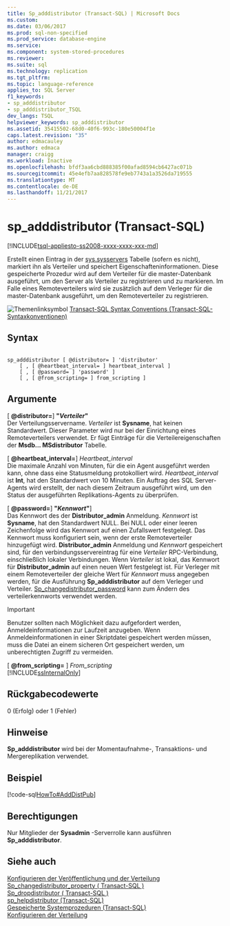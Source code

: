```yaml
---
title: Sp_adddistributor (Transact-SQL) | Microsoft Docs
ms.custom: 
ms.date: 03/06/2017
ms.prod: sql-non-specified
ms.prod_service: database-engine
ms.service: 
ms.component: system-stored-procedures
ms.reviewer: 
ms.suite: sql
ms.technology: replication
ms.tgt_pltfrm: 
ms.topic: language-reference
applies_to: SQL Server
f1_keywords:
- sp_adddistributor
- sp_adddistributor_TSQL
dev_langs: TSQL
helpviewer_keywords: sp_adddistributor
ms.assetid: 35415502-68d0-40f6-993c-180e50004f1e
caps.latest.revision: "35"
author: edmacauley
ms.author: edmaca
manager: craigg
ms.workload: Inactive
ms.openlocfilehash: bfdf3aa6cbd888385f00afad8594cb6427ac071b
ms.sourcegitcommit: 45e4efb7aa828578fe9eb7743a1a3526da719555
ms.translationtype: MT
ms.contentlocale: de-DE
ms.lasthandoff: 11/21/2017
---
```

# <a name="spadddistributor-transact-sql"></a>sp_adddistributor (Transact-SQL)
[!INCLUDE[tsql-appliesto-ss2008-xxxx-xxxx-xxx-md](../../includes/tsql-appliesto-ss2008-xxxx-xxxx-xxx-md.md)]

  Erstellt einen Eintrag in der [sys.sysservers](../../relational-databases/system-compatibility-views/sys-sysservers-transact-sql.md) Tabelle (sofern es nicht), markiert ihn als Verteiler und speichert Eigenschafteninformationen. Diese gespeicherte Prozedur wird auf dem Verteiler für die master-Datenbank ausgeführt, um den Server als Verteiler zu registrieren und zu markieren. Im Falle eines Remoteverteilers wird sie zusätzlich auf dem Verleger für die master-Datenbank ausgeführt, um den Remoteverteiler zu registrieren.  
  
 ![Themenlinksymbol](../../database-engine/configure-windows/media/topic-link.gif "Topic link icon") [Transact-SQL Syntax Conventions (Transact-SQL-Syntaxkonventionen)](../../t-sql/language-elements/transact-sql-syntax-conventions-transact-sql.md)  
  
## <a name="syntax"></a>Syntax  
  
```  
  
sp_adddistributor [ @distributor= ] 'distributor'   
    [ , [ @heartbeat_interval= ] heartbeat_interval ]   
    [ , [ @password= ] 'password' ]   
    [ , [ @from_scripting= ] from_scripting ]  
```  
  
## <a name="arguments"></a>Argumente  
 [  **@distributor=**] **"***Verteiler***"**  
 Der Verteilungsservername. *Verteiler* ist **Sysname**, hat keinen Standardwert. Dieser Parameter wird nur bei der Einrichtung eines Remoteverteilers verwendet. Er fügt Einträge für die Verteilereigenschaften der **Msdb... MSdistributor** Tabelle.  
  
 [  **@heartbeat_interval=**] *Heartbeat_interval*  
 Die maximale Anzahl von Minuten, für die ein Agent ausgeführt werden kann, ohne dass eine Statusmeldung protokolliert wird. *Heartbeat_interval* ist **Int**, hat den Standardwert von 10 Minuten. Ein Auftrag des SQL Server-Agents wird erstellt, der nach diesem Zeitraum ausgeführt wird, um den Status der ausgeführten Replikations-Agents zu überprüfen.  
  
 [  **@password=**] **"***Kennwort***"**]  
 Das Kennwort des der **Distributor_admin** Anmeldung. *Kennwort* ist **Sysname**, hat den Standardwert NULL. Bei NULL oder einer leeren Zeichenfolge wird das Kennwort auf einen Zufallswert festgelegt. Das Kennwort muss konfiguriert sein, wenn der erste Remoteverteiler hinzugefügt wird. **Distributor_admin** Anmeldung und *Kennwort* gespeichert sind, für den verbindungsservereintrag für eine *Verteiler* RPC-Verbindung, einschließlich lokaler Verbindungen. Wenn *Verteiler* ist lokal, das Kennwort für **Distributor_admin** auf einen neuen Wert festgelegt ist. Für Verleger mit einem Remoteverteiler der gleiche Wert für *Kennwort* muss angegeben werden, für die Ausführung **Sp_adddistributor** auf dem Verleger und Verteiler. [Sp_changedistributor_password](../../relational-databases/system-stored-procedures/sp-changedistributor-password-transact-sql.md) kann zum Ändern des verteilerkennworts verwendet werden.  
  
> [!IMPORTANT]  
>  Benutzer sollten nach Möglichkeit dazu aufgefordert werden, Anmeldeinformationen zur Laufzeit anzugeben. Wenn Anmeldeinformationen in einer Skriptdatei gespeichert werden müssen, muss die Datei an einem sicheren Ort gespeichert werden, um unberechtigten Zugriff zu vermeiden.  
  
 [  **@from_scripting=** ] *From_scripting*  
 [!INCLUDE[ssInternalOnly](../../includes/ssinternalonly-md.md)]  
  
## <a name="return-code-values"></a>Rückgabecodewerte  
 0 (Erfolg) oder 1 (Fehler)  
  
## <a name="remarks"></a>Hinweise  
 **Sp_adddistributor** wird bei der Momentaufnahme-, Transaktions- und Mergereplikation verwendet.  
  
## <a name="example"></a>Beispiel  
 [!code-sql[HowTo#AddDistPub](../../relational-databases/replication/codesnippet/tsql/sp-adddistributor-transa_1.sql)]  
  
## <a name="permissions"></a>Berechtigungen  
 Nur Mitglieder der **Sysadmin** -Serverrolle kann ausführen **Sp_adddistributor**.  
  
## <a name="see-also"></a>Siehe auch  
 [Konfigurieren der Veröffentlichung und der Verteilung](../../relational-databases/replication/configure-publishing-and-distribution.md)   
 [Sp_changedistributor_property &#40; Transact-SQL &#41;](../../relational-databases/system-stored-procedures/sp-changedistributor-property-transact-sql.md)   
 [Sp_dropdistributor &#40; Transact-SQL &#41;](../../relational-databases/system-stored-procedures/sp-dropdistributor-transact-sql.md)   
 [sp_helpdistributor &#40;Transact-SQL&#41;](../../relational-databases/system-stored-procedures/sp-helpdistributor-transact-sql.md)   
 [Gespeicherte Systemprozeduren &#40;Transact-SQL&#41;](../../relational-databases/system-stored-procedures/system-stored-procedures-transact-sql.md)   
 [Konfigurieren der Verteilung](../../relational-databases/replication/configure-distribution.md)  
  
  

